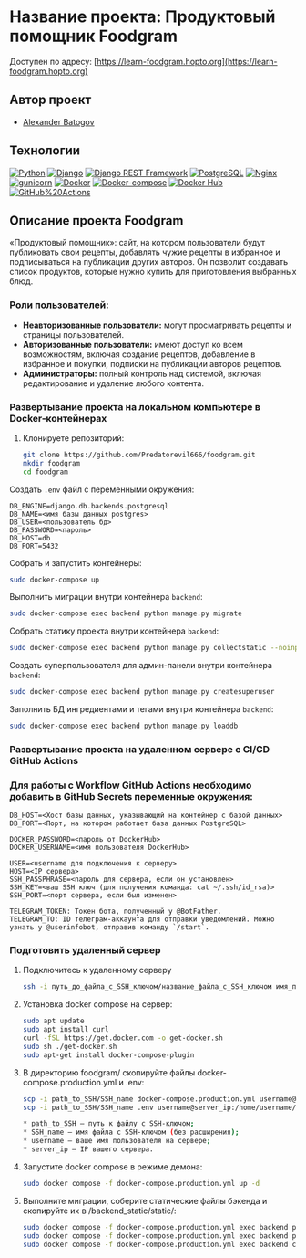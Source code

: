 # Название проекта: Продуктовый помощник Foodgram
Доступен по адресу: [https://learn-foodgram.hopto.org](https://learn-foodgram.hopto.org)

## Автор проект
* [Alexander Batogov](https://github.com/Predatorevil666)

## Технологии
[![Python](https://img.shields.io/badge/-Python-464646?style=flat&logo=Python&logoColor=56C0C0&color=008080)](https://www.python.org/)
[![Django](https://img.shields.io/badge/-Django-464646?style=flat&logo=Django&logoColor=56C0C0&color=008080)](https://www.djangoproject.com/)
[![Django REST Framework](https://img.shields.io/badge/-Django%20REST%20Framework-464646?style=flat&logo=Django%20REST%20Framework&logoColor=56C0C0&color=008080)](https://www.django-rest-framework.org/)
[![PostgreSQL](https://img.shields.io/badge/-PostgreSQL-464646?style=flat&logo=PostgreSQL&logoColor=56C0C0&color=008080)](https://www.postgresql.org/)
[![Nginx](https://img.shields.io/badge/-NGINX-464646?style=flat&logo=NGINX&logoColor=56C0C0&color=008080)](https://nginx.org/ru/)
[![gunicorn](https://img.shields.io/badge/-gunicorn-464646?style=flat&logo=gunicorn&logoColor=56C0C0&color=008080)](https://gunicorn.org/)
[![Docker](https://img.shields.io/badge/-Docker-464646?style=flat&logo=Docker&logoColor=56C0C0&color=008080)](https://www.docker.com/)
[![Docker-compose](https://img.shields.io/badge/-Docker%20compose-464646?style=flat&logo=Docker&logoColor=56C0C0&color=008080)](https://www.docker.com/)
[![Docker Hub](https://img.shields.io/badge/-Docker%20Hub-464646?style=flat&logo=Docker&logoColor=56C0C0&color=008080)](https://www.docker.com/products/docker-hub)
[![GitHub%20Actions](https://img.shields.io/badge/-GitHub%20Actions-464646?style=flat&logo=GitHub%20actions&logoColor=56C0C0&color=008080)](https://github.com/features/actions)

## Описание проекта Foodgram
«Продуктовый помощник»:  сайт, на котором пользователи будут публиковать свои рецепты,
добавлять чужие рецепты в избранное и подписываться на публикации других авторов. 
Он позволит создавать список продуктов, которые нужно купить для приготовления выбранных блюд.

### Роли пользователей:
- **Неавторизованные пользователи:** могут просматривать рецепты и страницы пользователей.
- **Авторизованные пользователи:** имеют доступ ко всем возможностям, включая создание рецептов, добавление в избранное и покупки, подписки на публикации авторов рецептов. 
- **Администраторы:** полный контроль над системой, включая редактирование и удаление любого контента.



### Развертывание проекта на локальном компьютере в Docker-контейнерах
1. Клонируете репозиторий:
   ```bash
   git clone https://github.com/Predatorevil666/foodgram.git
   mkdir foodgram
   cd foodgram
   ```

Создать `.env` файл с переменными окружения:
```
DB_ENGINE=django.db.backends.postgresql
DB_NAME=<имя базы данных postgres>
DB_USER=<пользователь бд>
DB_PASSWORD=<пароль>
DB_HOST=db
DB_PORT=5432
```

Собрать и запустить контейнеры:
```bash
sudo docker-compose up
```

Выполнить миграции внутри контейнера `backend`:
```bash
sudo docker-compose exec backend python manage.py migrate
```

Собрать статику проекта внутри контейнера `backend`:
```bash
sudo docker-compose exec backend python manage.py collectstatic --noinput
```

Создать суперпользователя для админ-панели внутри контейнера `backend`:
```bash
sudo docker-compose exec backend python manage.py createsuperuser
```

Заполнить БД ингредиентами и тегами внутри контейнера `backend`:
```bash
sudo docker-compose exec backend python manage.py loaddb
```

### Развертывание проекта на удаленном сервере c CI/CD GitHub Actions

### Для работы с Workflow GitHub Actions необходимо добавить в GitHub Secrets переменные окружения:
```
DB_HOST=<Хост базы данных, указывающий на контейнер с базой данных>
DB_PORT=<Порт, на котором работает база данных PostgreSQL>

DOCKER_PASSWORD=<пароль от DockerHub>
DOCKER_USERNAME=<имя пользователя DockerHub>

USER=<username для подключения к серверу>
HOST=<IP сервера>
SSH_PASSPHRASE=<пароль для сервера, если он установлен>
SSH_KEY=<ваш SSH ключ (для получения команда: cat ~/.ssh/id_rsa)>
SSH_PORT=<порт сервера, если был изменен>

TELEGRAM_TOKEN: Токен бота, полученный у @BotFather.
TELEGRAM_TO: ID телеграм-аккаунта для отправки уведомлений. Можно узнать у @userinfobot, отправив команду `/start`.
```

### Подготовить удаленный сервер
1. Подключитесь к удаленному серверу

    ```bash
    ssh -i путь_до_файла_с_SSH_ключом/название_файла_с_SSH_ключом имя_пользователя@ip_адрес_сервера 
    ```

2. Установка docker compose на сервер:

    ```bash
    sudo apt update
    sudo apt install curl
    curl -fSL https://get.docker.com -o get-docker.sh
    sudo sh ./get-docker.sh
    sudo apt-get install docker-compose-plugin
    ```



3. В директорию foodgram/ скопируйте файлы docker-compose.production.yml и .env:

    ```bash
    scp -i path_to_SSH/SSH_name docker-compose.production.yml username@server_ip:/home/username/foodgram/docker-compose.production.yml
    scp -i path_to_SSH/SSH_name .env username@server_ip:/home/username/foodgram/.env

    * path_to_SSH — путь к файлу с SSH-ключом;
    * SSH_name — имя файла с SSH-ключом (без расширения);
    * username — ваше имя пользователя на сервере;
    * server_ip — IP вашего сервера.
    ```
4. Запустите docker compose в режиме демона:

    ```bash
    sudo docker compose -f docker-compose.production.yml up -d
    ```

5. Выполните миграции, соберите статические файлы бэкенда и скопируйте их в /backend_static/static/:

    ```bash
    sudo docker compose -f docker-compose.production.yml exec backend python manage.py migrate
    sudo docker compose -f docker-compose.production.yml exec backend python manage.py collectstatic
    sudo docker compose -f docker-compose.production.yml exec backend cp -r /app/collected_static/. /backend_static/static/
    ```